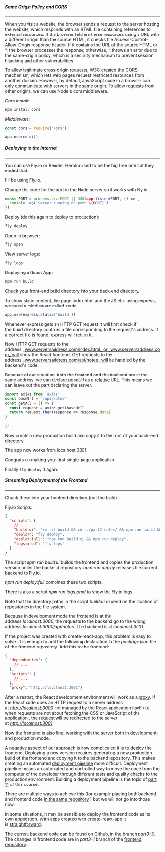 ##### Same Origin Policy and CORS #####
___

When you visit a website, the browser sends a request to the server hosting the website, which responds with an HTML file containing references to external resources. If the browser fetches these resources using a URL with a different origin than the source HTML, it checks the Access-Control-Allow-Origin response header. If it contains the URL of the source HTML or *, the browser processes the response; otherwise, it throws an error due to the same-origin policy, which is a security mechanism to prevent session hijacking and other vulnerabilities.

To allow legitimate cross-origin requests, W3C created the CORS mechanism, which lets web pages request restricted resources from another domain. However, by default, JavaScript code in a browser can only communicate with servers in the same origin. To allow requests from other origins, we can use Node's cors middleware.

*Cors install:*

```bash
npm install cors
```

*Middleware:*

```js
const cors = require('cors')

app.use(cors())
```

##### Deploying to the Internet #####
___
You can use Fly.io or Render. Heroku used to be the big free one but they ended that.

I'll be using Fly.io.

Change the code for the port in the Node server so it works with Fly.io.

```js
const PORT = process.env.PORT || 3001app.listen(PORT, () => {
  console.log(`Server running on port ${PORT}`)
})
```

Deploy (do this again to deploy to production):

```bash
fly deploy
```

Open in browser:

```bash
fly open
```

View server logs:
```bash
fly logs
```

Deploying a React App:
```bash
npm run build
```

Chuck your front-end build directory into your back-end directory.

To show static content, the page index.html and the JS etc. using express, we need a middleware called static.

```js
app.use(express.static('build'))
```

Whenever express gets an HTTP GET request it will first check if the _build_ directory contains a file corresponding to the request's address. If a correct file is found, express will return it.

Now HTTP GET requests to the address _www.serversaddress.com/index.html_ or _www.serversaddress.com_ will show the React frontend. GET requests to the address _www.serversaddress.com/api/notes_ will be handled by the backend's code.

Because of our situation, both the frontend and the backend are at the same address, we can declare _baseUrl_ as a [relative](https://www.w3.org/TR/WD-html40-970917/htmlweb.html#h-5.1.2) URL. This means we can leave out the part declaring the server.

```js
import axios from 'axios'
const baseUrl = '/api/notes'
const getAll = () => {
  const request = axios.get(baseUrl)
  return request.then(response => response.data)
}

// ...
```

Now create a new production build and copy it to the root of your back-end directory.

The app now works from localhost 3001.

Congrats on making your first single-page application.

Finally `fly deploy` it again.

##### Streamling Deployment of the Frontend #####
____
Chuck these into your frontend directory (not the build)

Fly.io Scripts:

```json
{
  "scripts": {
    // ...
    "build:ui": "rm -rf build && cd ../part2-notes/ && npm run build && cp -r build ../notes-backend",
    "deploy": "fly deploy",
    "deploy:full": "npm run build:ui && npm run deploy",    
    "logs:prod": "fly logs"
  }
}
```

The script _npm run build:ui_ builds the frontend and copies the production version under the backend repository. _npm run deploy_ releases the current backend to Fly.io.

_npm run deploy:full_ combines these two scripts.

There is also a script _npm run logs:prod_ to show the Fly.io logs.

Note that the directory paths in the script _build:ui_ depend on the location of repositories in the file system.

Because in development mode the frontend is at the address _localhost:3000_, the requests to the backend go to the wrong address _localhost:3000/api/notes_. The backend is at _localhost:3001_.

If the project was created with create-react-app, this problem is easy to solve. It is enough to add the following declaration to the _package.json_ file of the frontend repository.
Add this to the frontend:

```json
{
  "dependencies": {
    // ...
  },
  "scripts": {
    // ...
  },
  "proxy": "http://localhost:3001"}
```

After a restart, the React development environment will work as a [proxy](https://create-react-app.dev/docs/proxying-api-requests-in-development/). If the React code does an HTTP request to a server address at _[http://localhost:3000](http://localhost:3000/)_ not managed by the React application itself (i.e. when requests are not about fetching the CSS or JavaScript of the application), the request will be redirected to the server at _[http://localhost:3001](http://localhost:3001/)_.

Now the frontend is also fine, working with the server both in development- and production mode.

A negative aspect of our approach is how complicated it is to deploy the frontend. Deploying a new version requires generating a new production build of the frontend and copying it to the backend repository. This makes creating an automated [deployment pipeline](https://martinfowler.com/bliki/DeploymentPipeline.html) more difficult. Deployment pipeline means an automated and controlled way to move the code from the computer of the developer through different tests and quality checks to the production environment. Building a deployment pipeline is the topic of [part 11](https://fullstackopen.com/en/part11) of this course.

There are multiple ways to achieve this (for example placing both backend and frontend code [in the same repository](https://github.com/mars/heroku-cra-node) ) but we will not go into those now.

In some situations, it may be sensible to deploy the frontend code as its own application. With apps created with create-react-app it is [straightforward](https://github.com/mars/create-react-app-buildpack).

The current backend code can be found on [Github](https://github.com/fullstack-hy2020/part3-notes-backend/tree/part3-3), in the branch _part3-3_. The changes in frontend code are in _part3-1_ branch of the [frontend repository](https://github.com/fullstack-hy2020/part2-notes/tree/part3-1).